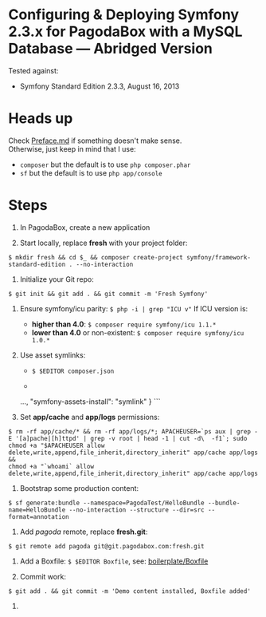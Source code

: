 Configuring & Deploying Symfony 2.3.x for PagodaBox with a MySQL Database — Abridged Version
==========================

Tested against:

* Symfony Standard Edition 2.3.3, August 16, 2013


# Heads up

Check [Preface.md](Preface.md) if something doesn't make sense.<br/>
Otherwise, just keep in mind that I use:

- `composer` but the default is to use `php composer.phar`
- `sf` but the default is to use `php app/console`

# Steps

1. In PagodaBox, create a new application

1. Start locally, replace **fresh** with your project folder:
```
$ mkdir fresh && cd $_ && composer create-project symfony/framework-standard-edition . --no-interaction
``` 

1. Initialize your Git repo:
```
$ git init && git add . && git commit -m 'Fresh Symfony'
```

1. Ensure symfony/icu parity: ```$ php -i | grep "ICU v"``` If ICU version is:
	- **higher than 4.0**: `$ composer require symfony/icu 1.1.*`
	- **lower than 4.0** or non-existent: `$ composer require symfony/icu 1.0.*`

1. Use asset symlinks:
	- ```$ $EDITOR composer.json```
	- ``` "extra": {
    …,
    "symfony-assets-install": "symlink"
} ```

1. Set **app/cache** and **app/logs** permissions:
```
$ rm -rf app/cache/* && rm -rf app/logs/*; APACHEUSER=`ps aux | grep -E '[a]pache|[h]ttpd' | grep -v root | head -1 | cut -d\  -f1`; sudo chmod +a "$APACHEUSER allow delete,write,append,file_inherit,directory_inherit" app/cache app/logs &&
chmod +a "`whoami` allow delete,write,append,file_inherit,directory_inherit" app/cache app/logs
```

1. Bootstrap some production content: 
```
$ sf generate:bundle --namespace=PagodaTest/HelloBundle --bundle-name=HelloBundle --no-interaction --structure --dir=src --format=annotation
```

1. Add *pagoda* remote, replace **fresh.git**: 
```
$ git remote add pagoda git@git.pagodabox.com:fresh.git
```

1. Add a Boxfile: ```$ $EDITOR Boxfile```, see: [boilerplate/Boxfile](boilerplate/Boxfile)

1. Commit work: 
```
$ git add . && git commit -m 'Demo content installed, Boxfile added'
```
1. 